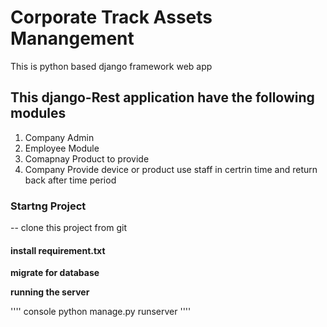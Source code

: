 # Corporate Track Assets Manangement 

This is python based django framework web app

## This django-Rest application have the following modules

1. Company Admin 
2. Employee Module 
3. Comapnay Product to provide
4. Company Provide device or product use staff in certrin time and return back after time period 

### Startng Project 
-- clone this project from git 

#### install requirement.txt

**migrate for database**

**running the server**

'''' console
python manage.py runserver
''''  
